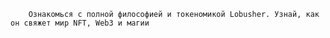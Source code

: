 
        Ознакомься с полной философией и токеномикой Lobusher. Узнай, как он свяжет мир NFT, Web3 и магии
